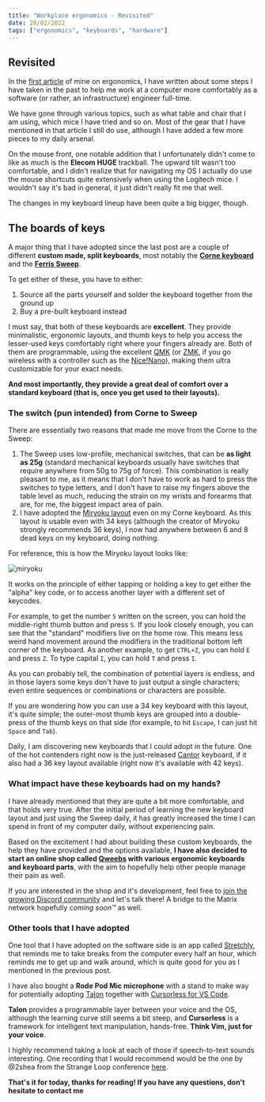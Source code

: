 ```yaml
---
title: "Workplace ergonomics - Revisited"
date: 28/02/2022
tags: ["ergonomics", "keyboards", "hardware"]
---
```


## Revisited

In the [first article](/blog/workplace-ergonomics) of mine on ergonomics, I have written about some steps I have taken in the past to help me work at a computer more comfortably as a software (or rather, an infrastructure) engineer full-time.

We have gone through various topics, such as what table and chair that I am using, which mice I have tried and so on. Most of the gear that I have mentioned in that article I still do use, although I have added a few more pieces to my daily arsenal.

On the mouse front, one notable addition that I unfortunately didn't come to like as much is the **Elecom HUGE** trackball. The upward tilt wasn't too comfortable, and I didn't realize that for navigating my OS I actually do use the mouse shortcuts quite extensively when using the Logitech mice. I wouldn't say it's bad in general, it just didn't really fit me that well.

The changes in my keyboard lineup have been quite a big bigger, though.

## The boards of keys

A major thing that I have adopted since the last post are a couple of different **custom made, split keyboards**, most notably the [**Corne keyboard**](https://github.com/foostan/crkbd) and the [**Ferris Sweep**](https://github.com/davidphilipbarr/Sweep).

To get either of these, you have to either:

1. Source all the parts yourself and solder the keyboard together from the ground up
1. Buy a pre-built keyboard instead

I must say, that both of these keyboards are **excellent**. They provide minimalistic, ergonomic layouts, and thumb keys to help you access the lesser-used keys comfortably right where your fingers already are. Both of them are programmable, using the excellent [QMK](https://qmk.fm/) (or [ZMK](https://zmk.dev/), if you go wireless with a controller such as the [Nice!Nano](https://nicekeyboards.com/nice-nano)), making them ultra customizable for your exact needs.

**And most importantly, they provide a great deal of comfort over a standard keyboard (that is, once you get used to their layouts).**

### The **switch** (pun intended) from Corne to Sweep

There are essentially two reasons that made me move from the Corne to the Sweep:

1. The Sweep uses low-profile, mechanical switches, that can be **as light as 25g** (standard mechanical keyboards usually have switches that require anywhere from 50g to 75g of force). This combination is really pleasant to me, as it means that I don't have to work as hard to press the switches to type letters, and I don't have to raise my fingers above the table level as much, reducing the strain on my wrists and forearms that are, for me, the biggest impact area of pain.
1. I have adopted the [Miryoku layout]() even on my Corne keyboard. As this layout is usable even with 34 keys (although the creator of Miryoku strongly recommends 36 keys), I now had anywhere between 6 and 8 dead keys on my keyboard, doing nothing.

For reference, this is how the Miryoku layout looks like:

![miryoku](../../images/workplace-ergonomics-revisited/miryoku.png)

It works on the principle of either tapping or holding a key to get either the "alpha" key code, or to access another layer with a different set of keycodes.

For example, to get the number `5` written on the screen, you can hold the middle-right thumb button and press `S`. If you look closely enough, you can see that the "standard" modifiers live on the home row. This means less weird hand movement around the modifiers in the traditional bottom left corner of the keyboard. As another example, to get `CTRL+Z`, you can hold `E` and press `Z`. To type capital `I`, you can hold `T` and press `I`.

As you can probably tell, the combination of potential layers is endless, and in those layers some keys don't have to just output a single characters; even entire sequences or combinations or characters are possible.

If you are wondering how you can use a 34 key keyboard with this layout, it's quite simple; the outer-most thumb keys are grouped into a double-press of the thumb keys on that side (for example, to hit `Escape`, I can just hit `Space` and `Tab`).

Daily, I am discovering new keyboards that I could adopt in the future. One of the hot contenders right now is the just-released [Cantor](https://github.com/diepala/cantor) keyboard, if it also had a 36 key layout available (right now it's available with 42 keys).

### What impact have these keyboards had on my hands?

I have already mentioned that they are quite a bit more comfortable, and that holds very true. After the initial period of learning the new keyboard layout and just using the Sweep daily, it has greatly increased the time I can spend in front of my computer daily, without experiencing pain.

Based on the excitement I had about building these custom keyboards, the help they have provided and the options available, **I have also decided to start an online shop called [**Qweebs**](https://qweebs.com/) with various ergonomic keyboards and keyboard parts**, with the aim to hopefully help other people manage their pain as well.

If you are interested in the shop and it's development, feel free to [join the growing Discord community](https://discord.com/invite/cmjMM9Ccq3) and let's talk there! A bridge to the Matrix network hopefully _coming soon™_ as well.

### Other tools that I have adopted

One tool that I have adopted on the software side is an app called [Stretchly](https://hovancik.net/stretchly/), that reminds me to take breaks from the computer every half an hour, which reminds me to get up and walk around, which is quite good for you as I mentioned in the previous post.

I have also bought a **Rode Pod Mic microphone** with a stand to make way for potentially adopting [Talon](https://talonvoice.com) together with [Cursorless for VS Code](https://github.com/cursorless-dev/cursorless-vscode).

**Talon** provides a programmable layer between your voice and the OS, although the learning curve still seems a bit steep, and **Cursorless** is a framework for intelligent text manipulation, hands-free. **Think Vim, just for your voice**.

I highly recommend taking a look at each of those if speech-to-text sounds interesting. One recording that I would recommend would be the one by @2shea from the Strange Loop conference [here](https://www.youtube.com/watch?v=YKuRkGkf5HU).

**That's it for today, thanks for reading! If you have any questions, don't hesitate to contact me**
